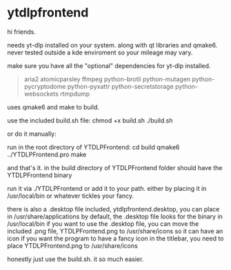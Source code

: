 # ytdlpfrontend

hi friends.

needs yt-dlp installed on your system. along with qt libraries and qmake6. never tested outside a kde enviroment so your mileage may vary.

make sure you have all the "optional" dependencies for yt-dlp installed.
>aria2
>atomicparsley
>ffmpeg
>python-brotli
>python-mutagen
>python-pycryptodome
>python-pyxattr
>python-secretstorage
>python-websockets
>rtmpdump

uses qmake6 and make to build.

use the included build.sh file:
chmod +x build.sh
./build.sh

or do it manually:

run in the root directory of YTDLPFrontend:
cd build
qmake6 ../YTDLPFrontend.pro
make

and that's it. in the build directory of YTDLPFrontend folder should have the YTDLPFrontend binary

run it via ./YTDLPFrontend or add it to your path. either by placing it in /usr/local/bin or whatever tickles your fancy.

there is also a .desktop file included, ytdlpfrontend.desktop, you can place in /usr/share/applications
by default, the .desktop file looks for the binary in /usr/local/bin
if you want to use the .desktop file, you can move the included .png file, YTDLPFrontend.png to /usr/share/icons so it can have an icon
if you want the program to have a fancy icon in the titlebar, you need to place YTDLPFrontend.png to /usr/share/icons

honestly just use the build.sh. it so much easier.
